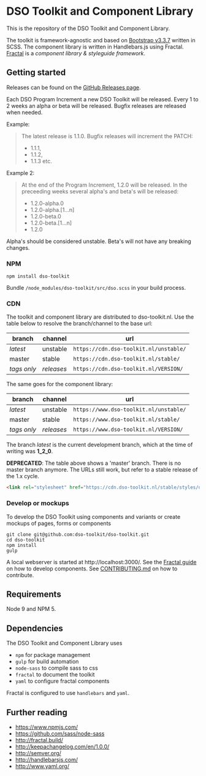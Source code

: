 # DSO Toolkit and Component Library
This is the repository of the DSO Toolkit and Component Library. 

The toolkit is framework-agnostic and based on [Bootstrap v3.3.7](https://getbootstrap.com/docs/3.3) written in SCSS. The component library is written in Handlebars.js using Fractal. [Fractal](https://fractal.build) is a _component library & styleguide framework_.

## Getting started
Releases can be found on the [GitHub Releases page](https://github.com/dso-toolkit/dso-toolkit/releases).

Each DSO Program Increment a new DSO Toolkit will be released. Every 1 to 2 weeks an alpha or beta will be released. Bugfix releases are released when needed.

Example:
>The latest release is 1.1.0. Bugfix releases will increment the PATCH:
> * 1.1.1, 
> * 1.1.2, 
> * 1.1.3 etc.

Example 2:
>At the end of the Program Increment, 1.2.0 will be released. In the preceeding weeks several alpha's and beta's will be released:
> * 1.2.0-alpha.0
> * 1.2.0-alpha.[1...n]
> * 1.2.0-beta.0
> * 1.2.0-beta.[1...n]
> * 1.2.0

Alpha's should be considered unstable. Beta's will not have any breaking changes.

### NPM
```
npm install dso-toolkit
```

Bundle `/node_modules/dso-toolkit/src/dso.scss` in your build process.

### CDN
The toolkit and component library are distributed to dso-toolkit.nl. Use the table below to resolve the branch/channel to the base url:

| branch      | channel    | url                                    |
|-------------|------------|----------------------------------------|
| *latest*    | unstable   | `https://cdn.dso-toolkit.nl/unstable/` |
| master      | stable     | `https://cdn.dso-toolkit.nl/stable/`   |
| *tags only* | *releases* | `https://cdn.dso-toolkit.nl/VERSION/`  |

The same goes for the component library:

| branch      | channel    | url                                    |
|-------------|------------|----------------------------------------|
| *latest*    | unstable   | `https://www.dso-toolkit.nl/unstable/` |
| master      | stable     | `https://www.dso-toolkit.nl/stable/`   |
| *tags only* | *releases* | `https://www.dso-toolkit.nl/VERSION/`  |

The branch *latest* is the current development branch, which at the time of writing was **1_2_0**.

**DEPRECATED**: The table above shows a 'master' branch. There is no master branch anymore. The URLs still work, but refer to a stable release of the 1.x cycle.

```html
<link rel="stylesheet" href="https://cdn.dso-toolkit.nl/stable/styles/dso.css" />
```

### Develop or mockups
To develop the DSO Toolkit using components and variants or create mockups of pages, forms or components
```
git clone git@github.com:dso-toolkit/dso-toolkit.git
cd dso-toolkit
npm install
gulp
```

A local webserver is started at http://localhost:3000/. See the [Fractal guide](https://fractal.build/) on how to develop components. See [CONTRIBUTING.md](CONTRIBUTING.md) on how to contribute.

## Requirements
Node 9 and NPM 5.

## Dependencies
The DSO Toolkit and Component Library uses
* `npm` for package management
* `gulp` for build automation
* `node-sass` to compile sass to css
* `fractal` to document the toolkit
* `yaml` to configure fractal components

Fractal is configured to use `handlebars` and `yaml`.

## Further reading
* https://www.npmjs.com/
* https://github.com/sass/node-sass
* http://fractal.build/
* http://keepachangelog.com/en/1.0.0/
* http://semver.org/
* http://handlebarsjs.com/
* http://www.yaml.org/
